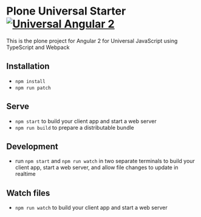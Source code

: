 # Plone Universal Starter [![Universal Angular 2](https://img.shields.io/badge/universal-angular2-brightgreen.svg?style=flat)](https://github.com/angular/universal)

This is the plone project for Angular 2 for Universal JavaScript using TypeScript and Webpack

## Installation

* `npm install`
* `npm run patch`

## Serve

* `npm start` to build your client app and start a web server
* `npm run build` to prepare a distributable bundle

## Development
* run `npm start` and `npm run watch` in two separate terminals to build your client app, start a web server, and allow file changes to update in realtime

## Watch files
* `npm run watch` to build your client app and start a web server
